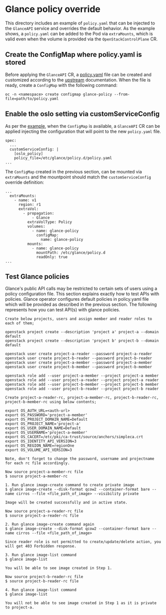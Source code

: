 # Glance policy override

This directory includes an example of `policy.yaml` that can be injected to the
`GlanceAPI` service and overrides the default behavior. As the example shows,
a `policy.yaml` can be added to the Pod via `extraMounts`, which is valid
even when the volume is provided via the `OpenStackControlPlane` CR.

## Create the ConfigMap where policy.yaml is stored

Before applying the `GlanceAPI` CR, a [policy.yaml](https://github.com/openstack-k8s-operators/glance-operator/tree/main/config/samples/policy/policy.yaml) file can be created and
customized according to the [upstream](https://docs.openstack.org/glance/latest/configuration/glance_policy.html)
documentation.
When the file is ready, create a `ConfigMap` with the following command:

```
oc -n <namespace> create configmap glance-policy --from-file=path/to/policy.yaml
```

## Enable the oslo setting via customServiceConfig

As per the
[example](https://github.com/openstack-k8s-operators/glance-operator/tree/main/config/samples/glance_v1beta_glance_apply_policy.yaml),
when the `ConfigMap` is available, a `GlanceAPI` CR can be applied injecting
the configuration that will point to the new `policy.yaml` file.

```
spec:
  ...
  customServiceConfig: |
    [oslo_policy]
    policy_file=/etc/glance/policy.d/policy.yaml
...
```

The `ConfigMap` created in the previous section, can be mounted via `extraMounts`
and the mountpoint should match the `customServiceConfig` override definition:

```
...
  extraMounts:
    - name: v1
      region: r1
      extraVol:
        - propagation:
            - Glance
          extraVolType: Policy
          volumes:
            - name: glance-policy
              configMap:
                name: glance-policy
          mounts:
            - name: glance-policy
              mountPath: /etc/glance/policy.d
              readOnly: true
...
```

## Test Glance policies

Glance's public API calls may be restricted to certain sets of users using a
policy configuration file. This section explains exactly how to test APIs with
policies. Glance operator configures default policies in policy.yaml file which
will be provided as described in the previous section. The following represents
how you can test API(s) with glance policies.

```
Create below projects, users and assign member and reader roles to each of them;

openstack project create --description 'project a' project-a --domain default
openstack project create --description 'project b' project-b --domain default

openstack user create project-a-reader --password project-a-reader
openstack user create project-b-reader --password project-b-reader
openstack user create project-a-member --password project-a-member
openstack user create project-b-member --password project-b-member

openstack role add --user project-a-member --project project-a member
openstack role add --user project-a-reader --project project-a reader
openstack role add --user project-b-member --project project-b member
openstack role add --user project-b-reader --project project-b reader

Create project-a-reader-rc, project-a-member-rc, project-b-reader-rc, project-b-member-rc using below contents;

export OS_AUTH_URL=<auth-url>
export OS_PASSWORD='project-a-member'
export OS_PROJECT_DOMAIN_NAME=Default
export OS_PROJECT_NAME='project-a'
export OS_USER_DOMAIN_NAME=Default
export OS_USERNAME='project-a-member'
export OS_CACERT=/etc/pki/ca-trust/source/anchors/simpleca.crt
export OS_IDENTITY_API_VERSION=3
export OS_REGION_NAME=regionOne
export OS_VOLUME_API_VERSION=3

Note, don't forget to change the password, username and projectname for each rc file accordingly.

Now source project-a-member-rc file
$ source project-a-member-rc

1. Run glance image-create command to create private image
$ glance image-create --disk-format qcow2 --container-format bare --name cirros --file <file_path_of_image> --visibility private

Image will be created successfully and in active state.

Now source project-a-reader-rc file
$ source project-a-reader-rc file

2. Run glance image-create command again
$ glance image-create --disk-format qcow2 --container-format bare --name cirros --file <file_path_of_image>

Since reader role is not permitted to create/update/delete action, you will get 403 Forbidden response.

3. Run glance image-list command
$ glance image-list

You will be able to see image created in Step 1.

Now source project-b-reader-rc file
$ source project-b-reader-rc file

4. Run glance image-list command
$ glance image-list

You will not be able to see image created in Step 1 as it is private to project-a.
```
